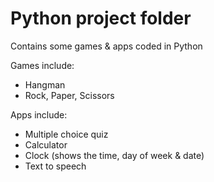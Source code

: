 # Python project folder 

Contains some games & apps coded in Python

Games include:

- Hangman
- Rock, Paper, Scissors

 Apps include:

- Multiple choice quiz 
- Calculator
- Clock (shows the time, day of week & date)
- Text to speech

